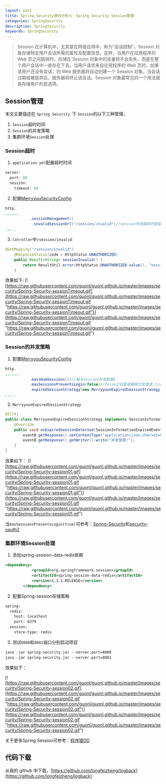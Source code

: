 ```yaml
---
layout: post
title: Spring Security源码分析九：Spring Security Session管理
categories: SpringSecurity
description: SpringSecurity
keywords: SpringSecurity
---
```

> Session:在计算机中，尤其是在网络应用中，称为“会话控制”。Session 对象存储特定用户会话所需的属性及配置信息。这样，当用户在应用程序的 Web 页之间跳转时，存储在 Session 对象中的变量将不会丢失，而是在整个用户会话中一直存在下去。当用户请求来自应用程序的 Web 页时，如果该用户还没有会话，则 Web 服务器将自动创建一个 Session 对象。当会话过期或被放弃后，服务器将终止该会话。Session 对象最常见的一个用法就是存储用户的首选项。

## Session管理 ##

本文主要描述在 `Spring Security `下 `Session`的以下三种管理，

1. `Session`超时时间
2. `Session`的并发策略
3. 集群环境`Session`处理

### Session超时
1. `application.yml`配置超时时间
```java
server:
  port: 80
  session:
    timeout: 60
```
2. 配置[MerryyouSecurityConfig](https://github.com/longfeizheng/logback/blob/master/src/main/java/cn/merryyou/logback/security/MerryyouSecurityConfig.java#L77)
```java
http.
......
	       .sessionManagement()
            .invalidSessionUrl("/session/invalid")//session失效跳转的链接
.....
```
3. `Cotroller`中`/session/invalid`
```java
@GetMapping("/session/invalid")
    @ResponseStatus(code = HttpStatus.UNAUTHORIZED)
    public Result<String> sessionInvalid() {
        return ResultUtil.error(HttpStatus.UNAUTHORIZED.value(), "session失效");
    }
```

效果如下:
[![https://raw.githubusercontent.com/guonl/guonl.github.io/master/images/security/Spring-Security-sessionTimeout.gif](https://raw.githubusercontent.com/guonl/guonl.github.io/master/images/security/Spring-Security-sessionTimeout.gif "https://raw.githubusercontent.com/guonl/guonl.github.io/master/images/security/Spring-Security-sessionTimeout.gif")](https://raw.githubusercontent.com/guonl/guonl.github.io/master/images/security/Spring-Security-sessionTimeout.gif "https://raw.githubusercontent.com/guonl/guonl.github.io/master/images/security/Spring-Security-sessionTimeout.gif")

### Session的并发策略

1. 配置[MerryyouSecurityConfig](https://github.com/longfeizheng/logback/blob/master/src/main/java/cn/merryyou/logback/security/MerryyouSecurityConfig.java#L79)
```java
http.
......
	       .maximumSessions(1)//最大session并发数量1
           .maxSessionsPreventsLogin(false)//false之后登录踢掉之前登录,true则不允许之后登录
           .expiredSessionStrategy(new MerryyounExpiredSessionStrategy())//登录被踢掉时的自定义操作
.....
```
2. `MerryyounExpiredSessionStrategy`
```java
@Slf4j
public class MerryyounExpiredSessionStrategy implements SessionInformationExpiredStrategy {
    @Override
    public void onExpiredSessionDetected(SessionInformationExpiredEvent eventØ) throws IOException, ServletException {
        eventØ.getResponse().setContentType("application/json;charset=UTF-8");
        eventØ.getResponse().getWriter().write("并发登录!");
    }
}
```

效果如下：
[![https://raw.githubusercontent.com/guonl/guonl.github.io/master/images/security/Spring-Security-session01.gif](https://raw.githubusercontent.com/guonl/guonl.github.io/master/images/security/Spring-Security-session01.gif "https://raw.githubusercontent.com/guonl/guonl.github.io/master/images/security/Spring-Security-session01.gif")](https://raw.githubusercontent.com/guonl/guonl.github.io/master/images/security/Spring-Security-session01.gif "https://raw.githubusercontent.com/guonl/guonl.github.io/master/images/security/Spring-Security-session01.gif")

当`maxSessionsPreventsLogin(true)`可参考：[Spring-Security](https://github.com/spring-projects/spring-security/issues/3078)和[security-oauth2](https://github.com/longfeizheng/security-oauth2)

### 集群环境Session处理


1. 添加spring-session-data-redis依赖


```xml
<dependency>
			<groupId>org.springframework.session</groupId>
			<artifactId>spring-session-data-redis</artifactId>
			<version>1.3.1.RELEASE</version>
		</dependency>
```

2. 配置Spring-session存储策略


```xml
spring:
  redis:
    host: localhost
    port: 6379
  session:
    store-type: redis
```

3. 测试`8080`和`8081`端口分别启动项目


```xml
java -jar spring-security.jar --server.port=8080
java -jar spring-security.jar --server.port=8081
```
效果如下：

[![https://raw.githubusercontent.com/guonl/guonl.github.io/master/images/security/Spring-Security-session02.gif](https://raw.githubusercontent.com/guonl/guonl.github.io/master/images/security/Spring-Security-session02.gif "https://raw.githubusercontent.com/guonl/guonl.github.io/master/images/security/Spring-Security-session02.gif")](https://raw.githubusercontent.com/guonl/guonl.github.io/master/images/security/Spring-Security-session02.gif "https://raw.githubusercontent.com/guonl/guonl.github.io/master/images/security/Spring-Security-session02.gif")

关于更多Spring Session可参考：[程序猿DD](http://blog.didispace.com/tags/Spring-Session/)

## 代码下载 ##
从我的 github 中下载，[https://github.com/longfeizheng/logback](https://github.com/longfeizheng/logback)




